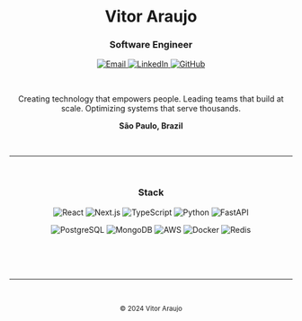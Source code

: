 <div align="center">

# Vitor Araujo

### Software Engineer

<p>
  <a href="mailto:araujo.vitorgabriel@gmail.com">
    <img src="https://img.shields.io/badge/Email-333333?style=for-the-badge&logo=gmail&logoColor=white" alt="Email"/>
  </a>

  <a href="https://www.linkedin.com/in/vitor-gabriel-araujo">
    <img src="https://img.shields.io/badge/LinkedIn-333333?style=for-the-badge&logo=linkedin&logoColor=white" alt="LinkedIn"/>
  </a>

  <a href="https://github.com/vitor-araujo">
    <img src="https://img.shields.io/badge/GitHub-333333?style=for-the-badge&logo=github&logoColor=white" alt="GitHub"/>
  </a>
</p>

<br>

Creating technology that empowers people. Leading teams that build at scale.
Optimizing systems that serve thousands.

**São Paulo, Brazil**

<br>

---

<br>

### Stack

<p>
  <img src="https://img.shields.io/badge/React-20232A?style=flat-square&logo=react&logoColor=61DAFB" alt="React"/>
  <img src="https://img.shields.io/badge/Next.js-000000?style=flat-square&logo=next.js&logoColor=white" alt="Next.js"/>
  <img src="https://img.shields.io/badge/TypeScript-3178C6?style=flat-square&logo=typescript&logoColor=white" alt="TypeScript"/>
  <img src="https://img.shields.io/badge/Python-3776AB?style=flat-square&logo=python&logoColor=white" alt="Python"/>
  <img src="https://img.shields.io/badge/FastAPI-009688?style=flat-square&logo=fastapi&logoColor=white" alt="FastAPI"/>
</p>

<p>
  <img src="https://img.shields.io/badge/PostgreSQL-4169E1?style=flat-square&logo=postgresql&logoColor=white" alt="PostgreSQL"/>
  <img src="https://img.shields.io/badge/MongoDB-47A248?style=flat-square&logo=mongodb&logoColor=white" alt="MongoDB"/>
  <img src="https://img.shields.io/badge/AWS-232F3E?style=flat-square&logo=amazon-aws&logoColor=white" alt="AWS"/>
  <img src="https://img.shields.io/badge/Docker-2496ED?style=flat-square&logo=docker&logoColor=white" alt="Docker"/>
  <img src="https://img.shields.io/badge/Redis-DC382D?style=flat-square&logo=redis&logoColor=white" alt="Redis"/>
</p>

<br>


<br>
<br>

---

<br>

<sub>© 2024 Vitor Araujo</sub>

</div>

